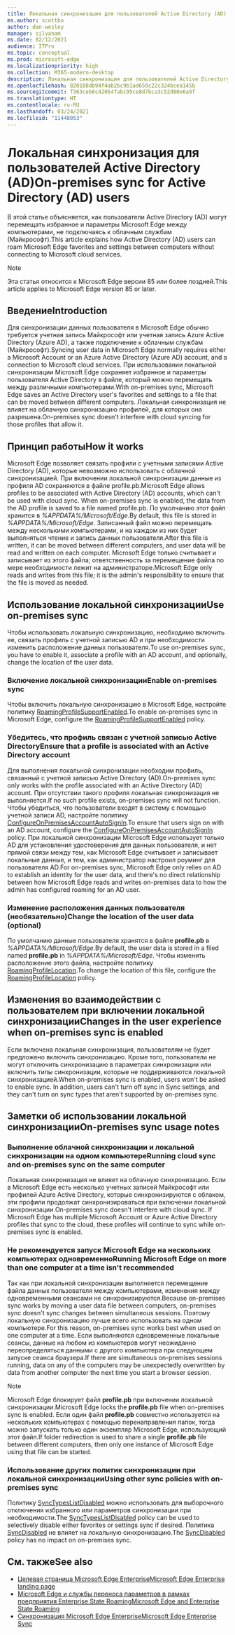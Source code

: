 ```yaml
---
title: Локальная синхронизация для пользователей Active Directory (AD)
ms.author: scottbo
author: dan-wesley
manager: silvanam
ms.date: 02/12/2021
audience: ITPro
ms.topic: conceptual
ms.prod: microsoft-edge
ms.localizationpriority: high
ms.collection: M365-modern-desktop
description: Локальная синхронизация для пользователей Active Directory (AD)
ms.openlocfilehash: 820188db94f4ab2bc9b1ad659c22c324bcea145b
ms.sourcegitcommit: f363ceb6c42054fabc95ce8d7bca3c52d80e6a9f
ms.translationtype: HT
ms.contentlocale: ru-RU
ms.lasthandoff: 03/24/2021
ms.locfileid: "11448053"
---
```

# <a name="on-premises-sync-for-active-directory-ad-users"></a><span data-ttu-id="b5b4a-103">Локальная синхронизация для пользователей Active Directory (AD)</span><span class="sxs-lookup"><span data-stu-id="b5b4a-103">On-premises sync for Active Directory (AD) users</span></span>

<span data-ttu-id="b5b4a-104">В этой статье объясняется, как пользователи Active Directory (AD) могут перемещать избранное и параметры Microsoft Edge между компьютерами, не подключаясь к облачным службам (Майкрософт).</span><span class="sxs-lookup"><span data-stu-id="b5b4a-104">This article explains how Active Directory (AD) users can roam Microsoft Edge favorites and settings between computers without connecting to Microsoft cloud services.</span></span>

> [!NOTE]
> <span data-ttu-id="b5b4a-105">Эта статья относится к Microsoft Edge версии 85 или более поздней.</span><span class="sxs-lookup"><span data-stu-id="b5b4a-105">This article applies to Microsoft Edge version 85 or later.</span></span>

## <a name="introduction"></a><span data-ttu-id="b5b4a-106">Введение</span><span class="sxs-lookup"><span data-stu-id="b5b4a-106">Introduction</span></span>

<span data-ttu-id="b5b4a-107">Для синхронизации данных пользователя в Microsoft Edge обычно требуется учетная запись Майкрософт или учетная запись Azure Active Directory (Azure AD), а также подключение к облачным службам (Майкрософт).</span><span class="sxs-lookup"><span data-stu-id="b5b4a-107">Syncing user data in Microsoft Edge normally requires either a Microsoft Account or an Azure Active Directory (Azure AD) account, and a connection to Microsoft cloud services.</span></span> <span data-ttu-id="b5b4a-108">При использовании локальной синхронизации Microsoft Edge сохраняет избранное и параметры пользователя Active Directory в файле, который можно перемещать между различными компьютерами.</span><span class="sxs-lookup"><span data-stu-id="b5b4a-108">With on-premises sync, Microsoft Edge saves an Active Directory user's favorites and settings to a file that can be moved between different computers.</span></span> <span data-ttu-id="b5b4a-109">Локальная синхронизация не влияет на облачную синхронизацию профилей, для которых она разрешена.</span><span class="sxs-lookup"><span data-stu-id="b5b4a-109">On-premises sync doesn't interfere with cloud syncing for those profiles that allow it.</span></span>

## <a name="how-it-works"></a><span data-ttu-id="b5b4a-110">Принцип работы</span><span class="sxs-lookup"><span data-stu-id="b5b4a-110">How it works</span></span>

<span data-ttu-id="b5b4a-111">Microsoft Edge позволяет связать профили с учетными записями Active Directory (AD), которые невозможно использовать с облачной синхронизацией. При включении локальной синхронизации данные из профиля AD сохраняются в файле profile.pb.</span><span class="sxs-lookup"><span data-stu-id="b5b4a-111">Microsoft Edge allows profiles to be associated with Active Directory (AD) accounts, which can't be used with cloud sync. When on-premises sync is enabled, the data from the AD profile is saved to a file named profile.pb.</span></span> <span data-ttu-id="b5b4a-112">По умолчанию этот файл хранится в *%APPDATA%/Microsoft/Edge*.</span><span class="sxs-lookup"><span data-stu-id="b5b4a-112">By default, this file is stored in *%APPDATA%/Microsoft/Edge*.</span></span> <span data-ttu-id="b5b4a-113">Записанный файл можно перемещать между несколькими компьютерами, и на каждом из них будет выполняться чтение и запись данных пользователя.</span><span class="sxs-lookup"><span data-stu-id="b5b4a-113">After this file is written, it can be moved between different computers, and user data will be read and written on each computer.</span></span> <span data-ttu-id="b5b4a-114">Microsoft Edge только считывает и записывает из этого файла; ответственность за перемещение файла по мере необходимости лежит на администраторе.</span><span class="sxs-lookup"><span data-stu-id="b5b4a-114">Microsoft Edge only reads and writes from this file; it is the admin's responsibility to ensure that the file is moved as needed.</span></span>

## <a name="use-on-premises-sync"></a><span data-ttu-id="b5b4a-115">Использование локальной синхронизации</span><span class="sxs-lookup"><span data-stu-id="b5b4a-115">Use on-premises sync</span></span>

<span data-ttu-id="b5b4a-116">Чтобы использовать локальную синхронизацию, необходимо включить ее, связать профиль с учетной записью AD и при необходимости изменить расположение данных пользователя.</span><span class="sxs-lookup"><span data-stu-id="b5b4a-116">To use on-premises sync, you have to enable it, associate a profile with an AD account, and optionally, change the location of the user data.</span></span>

### <a name="enable-on-premises-sync"></a><span data-ttu-id="b5b4a-117">Включение локальной синхронизации</span><span class="sxs-lookup"><span data-stu-id="b5b4a-117">Enable on-premises sync</span></span>

<span data-ttu-id="b5b4a-118">Чтобы включить локальную синхронизацию в Microsoft Edge, настройте политику [RoamingProfileSupportEnabled](./microsoft-edge-policies.md#roamingprofilesupportenabled).</span><span class="sxs-lookup"><span data-stu-id="b5b4a-118">To enable on-premises sync in Microsoft Edge, configure the [RoamingProfileSupportEnabled](./microsoft-edge-policies.md#roamingprofilesupportenabled) policy.</span></span>

### <a name="ensure-that-a-profile-is-associated-with-an-active-directory-account"></a><span data-ttu-id="b5b4a-119">Убедитесь, что профиль связан с учетной записью Active Directory</span><span class="sxs-lookup"><span data-stu-id="b5b4a-119">Ensure that a profile is associated with an Active Directory account</span></span>

<span data-ttu-id="b5b4a-120">Для выполнения локальной синхронизации необходим профиль, связанный с учетной записью Active Directory (AD).</span><span class="sxs-lookup"><span data-stu-id="b5b4a-120">On-premises sync only works with the profile associated with an Active Directory (AD) account.</span></span> <span data-ttu-id="b5b4a-121">При отсутствии такого профиля локальная синхронизация не выполняется.</span><span class="sxs-lookup"><span data-stu-id="b5b4a-121">If no such profile exists, on-premises sync will not function.</span></span> <span data-ttu-id="b5b4a-122">Чтобы убедиться, что пользователи входят в систему с помощью учетной записи AD, настройте политику [ConfigureOnPremisesAccountAutoSignIn](./microsoft-edge-policies.md#configureonpremisesaccountautosignin).</span><span class="sxs-lookup"><span data-stu-id="b5b4a-122">To ensure that users sign on with an AD account, configure the [ConfigureOnPremisesAccountAutoSignIn](./microsoft-edge-policies.md#configureonpremisesaccountautosignin) policy.</span></span> <span data-ttu-id="b5b4a-123">При локальной синхронизации Microsoft Edge использует только AD для установления удостоверения для данных пользователя, и нет прямой связи между тем, как Microsoft Edge считывает и записывает локальные данные, и тем, как администратор настроил роуминг для пользователя AD.</span><span class="sxs-lookup"><span data-stu-id="b5b4a-123">For on-premises sync, Microsoft Edge only relies on AD to establish an identity for the user data, and there's no direct relationship between how Microsoft Edge reads and writes on-premises data to how the admin has configured roaming for an AD user.</span></span>

### <a name="change-the-location-of-the-user-data-optional"></a><span data-ttu-id="b5b4a-124">Изменение расположения данных пользователя (необязательно)</span><span class="sxs-lookup"><span data-stu-id="b5b4a-124">Change the location of the user data (optional)</span></span>

<span data-ttu-id="b5b4a-125">По умолчанию данные пользователя хранятся в файле **profile.pb** в *%APPDATA%/Microsoft/Edge*.</span><span class="sxs-lookup"><span data-stu-id="b5b4a-125">By default, the user data is stored in a filed named **profile.pb** in *%APPDATA%/Microsoft/Edge*.</span></span> <span data-ttu-id="b5b4a-126">Чтобы изменить расположение этого файла, настройте политику [RoamingProfileLocation](./microsoft-edge-policies.md#roamingprofilelocation).</span><span class="sxs-lookup"><span data-stu-id="b5b4a-126">To change the location of this file, configure the [RoamingProfileLocation](./microsoft-edge-policies.md#roamingprofilelocation) policy.</span></span>

## <a name="changes-in-the-user-experience-when-on-premises-sync-is-enabled"></a><span data-ttu-id="b5b4a-127">Изменения во взаимодействии с пользователем при включении локальной синхронизации</span><span class="sxs-lookup"><span data-stu-id="b5b4a-127">Changes in the user experience when on-premises sync is enabled</span></span>

<span data-ttu-id="b5b4a-128">Если включена локальная синхронизация, пользователям не будет предложено включить синхронизацию. Кроме того, пользователи не могут отключить синхронизацию в параметрах синхронизации или включить типы синхронизации, которые не поддерживаются локальной синхронизацией.</span><span class="sxs-lookup"><span data-stu-id="b5b4a-128">When on-premises sync is enabled, users won't be asked to enable sync. In addition, users can't turn off sync in Sync settings, and they can't turn on sync types that aren't supported by on-premises sync.</span></span>

## <a name="on-premises-sync-usage-notes"></a><span data-ttu-id="b5b4a-129">Заметки об использовании локальной синхронизации</span><span class="sxs-lookup"><span data-stu-id="b5b4a-129">On-premises sync usage notes</span></span>

### <a name="running-cloud-sync-and-on-premises-sync-on-the-same-computer"></a><span data-ttu-id="b5b4a-130">Выполнение облачной синхронизации и локальной синхронизации на одном компьютере</span><span class="sxs-lookup"><span data-stu-id="b5b4a-130">Running cloud sync and on-premises sync on the same computer</span></span>

<span data-ttu-id="b5b4a-131">Локальная синхронизация не влияет на облачную синхронизацию. Если в Microsoft Edge есть несколько учетных записей Майкрософт или профилей Azure Active Directory, которые синхронизируются с облаком, эти профили продолжат синхронизироваться при включении локальной синхронизации.</span><span class="sxs-lookup"><span data-stu-id="b5b4a-131">On-premises sync doesn't interfere with cloud sync. If Microsoft Edge has multiple Microsoft Account or Azure Active Directory profiles that sync to the cloud, these profiles will continue to sync while on-premises sync is enabled.</span></span>

### <a name="running-microsoft-edge-on-more-than-one-computer-at-a-time-isnt-recommended"></a><span data-ttu-id="b5b4a-132">Не рекомендуется запуск Microsoft Edge на нескольких компьютерах одновременно</span><span class="sxs-lookup"><span data-stu-id="b5b4a-132">Running Microsoft Edge on more than one computer at a time isn't recommended</span></span>

<span data-ttu-id="b5b4a-133">Так как при локальной синхронизации выполняется перемещение файла данных пользователя между компьютерами, изменения между одновременными сеансами не синхронизируются.</span><span class="sxs-lookup"><span data-stu-id="b5b4a-133">Because on-premises sync works by moving a user data file between computers, on-premises sync doesn't sync changes between simultaneous sessions.</span></span> <span data-ttu-id="b5b4a-134">Поэтому локальную синхронизацию лучше всего использовать на одном компьютере.</span><span class="sxs-lookup"><span data-stu-id="b5b4a-134">For this reason, on-premises sync works best when used on one computer at a time.</span></span> <span data-ttu-id="b5b4a-135">Если выполняются одновременные локальные сеансы, данные на любом из компьютеров могут неожиданно переопределяться данными с другого компьютера при следующем запуске сеанса браузера.</span><span class="sxs-lookup"><span data-stu-id="b5b4a-135">If there are simultaneous on-premises sessions running, data on any of the computers may be unexpectedly overwritten by data from another computer the next time you start a browser session.</span></span>

> [!NOTE]
> <span data-ttu-id="b5b4a-136">Microsoft Edge блокирует файл **profile.pb** при включении локальной синхронизации.</span><span class="sxs-lookup"><span data-stu-id="b5b4a-136">Microsoft Edge locks the **profile.pb** file when on-premises sync is enabled.</span></span> <span data-ttu-id="b5b4a-137">Если один файл **profile.pb** совместно используется на нескольких компьютерах с помощью перенаправления папок, тогда можно запускать только один экземпляр Microsoft Edge, использующий этот файл.</span><span class="sxs-lookup"><span data-stu-id="b5b4a-137">If folder redirection is used to share a single **profile.pb** file between different computers, then only one instance of Microsoft Edge using that file can be started.</span></span>

### <a name="using-other-sync-policies-with-on-premises-sync"></a><span data-ttu-id="b5b4a-138">Использование других политик синхронизации при локальной синхронизации</span><span class="sxs-lookup"><span data-stu-id="b5b4a-138">Using other sync policies with on-premises sync</span></span>

<span data-ttu-id="b5b4a-139">Политику [SyncTypesListDisabled](./microsoft-edge-policies.md#synctypeslistdisabled) можно использовать для выборочного отключения избранного или параметров синхронизации при необходимости.</span><span class="sxs-lookup"><span data-stu-id="b5b4a-139">The [SyncTypesListDisabled](./microsoft-edge-policies.md#synctypeslistdisabled) policy can be used to selectively disable either favorites or settings sync if desired.</span></span> <span data-ttu-id="b5b4a-140">Политика [SyncDisabled](./microsoft-edge-policies.md#syncdisabled) не влияет на локальную синхронизацию.</span><span class="sxs-lookup"><span data-stu-id="b5b4a-140">The [SyncDisabled](./microsoft-edge-policies.md#syncdisabled) policy has no impact on on-premises sync.</span></span>

## <a name="see-also"></a><span data-ttu-id="b5b4a-141">См. также</span><span class="sxs-lookup"><span data-stu-id="b5b4a-141">See also</span></span>

- [<span data-ttu-id="b5b4a-142">Целевая страница Microsoft Edge Enterprise</span><span class="sxs-lookup"><span data-stu-id="b5b4a-142">Microsoft Edge Enterprise landing page</span></span>](https://aka.ms/EdgeEnterprise)
- [<span data-ttu-id="b5b4a-143">Microsoft Edge и службы переноса параметров в рамках предприятия Enterprise State Roaming</span><span class="sxs-lookup"><span data-stu-id="b5b4a-143">Microsoft Edge and Enterprise State Roaming</span></span>](microsoft-edge-enterprise-state-roaming.md)
- [<span data-ttu-id="b5b4a-144">Синхронизация Microsoft Edge Enterprise</span><span class="sxs-lookup"><span data-stu-id="b5b4a-144">Microsoft Edge Enterprise Sync</span></span>](microsoft-edge-enterprise-sync.md)